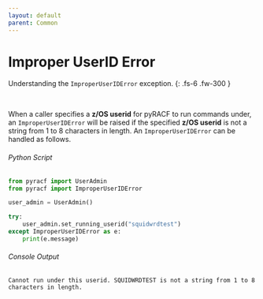 ```yaml
---
layout: default
parent: Common
---
```


# Improper UserID Error

Understanding the `ImproperUserIDError` exception.
{: .fs-6 .fw-300 }

&nbsp;

When a caller specifies a **z/OS userid** for pyRACF to run commands under, an `ImproperUserIDError` will be raised if the specified **z/OS userid** is not a string from 1 to 8 characters in length. An `ImproperUserIDError` can be handled as follows.

###### Python Script
```python
from pyracf import UserAdmin
from pyracf import ImproperUserIDError

user_admin = UserAdmin()

try:
    user_admin.set_running_userid("squidwrdtest")
except ImproperUserIDError as e:
    print(e.message)
```

###### Console Output
```console
Cannot run under this userid. SQUIDWRDTEST is not a string from 1 to 8 characters in length.

```